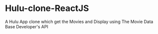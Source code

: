 # Hulu-clone-ReactJS
A Hulu App clone which get the Movies and Display using The Movie Data Base Developer's API 
